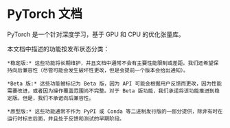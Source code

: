 # PyTorch 文档

PyTorch 是一个针对深度学习，基于 GPU 和 CPU 的优化张量库。

本文档中描述的功能按发布状态分类：

    *稳定版:* 这些功能将长期维护，并且文档中通常不会有主要性能限制或差距。我们还希望保持向后兼容性（尽管可能会发生破坏性更改，但是会提前一个版本会给出通知）。
    
    *Beta 版:* 这些功能被标记为 Beta 版，因为 API 可能会根据用户反馈而更改，因为性能需要改进，或者因为操作覆盖范围尚不完整。对于 Beta 版功能，我们承诺将该功能推进到稳定版。但是，我们不承诺向后兼容性。
    
    *原型版:* 这些功能通常不作为 PyPI 或 Conda 等二进制发行版的一部分提供，除非有时在运行时标志后面，并且处于反馈和测试的早期阶段。
